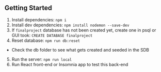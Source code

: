 ## Getting Started

1. Install dependencies: `npm i`
2. Install dev dependencies: `npm install nodemon --save-dev`
3. If `finalproject` database has not been created yet, create one in psql or GUI took: `CREATE DATABASE finalproject`
4. Reset database: `npm run db:reset`
  - Check the db folder to see what gets created and seeded in the SDB
5. Run the server: `npm run local`
6. Run React front-end or Insomnia app to test this back-end


